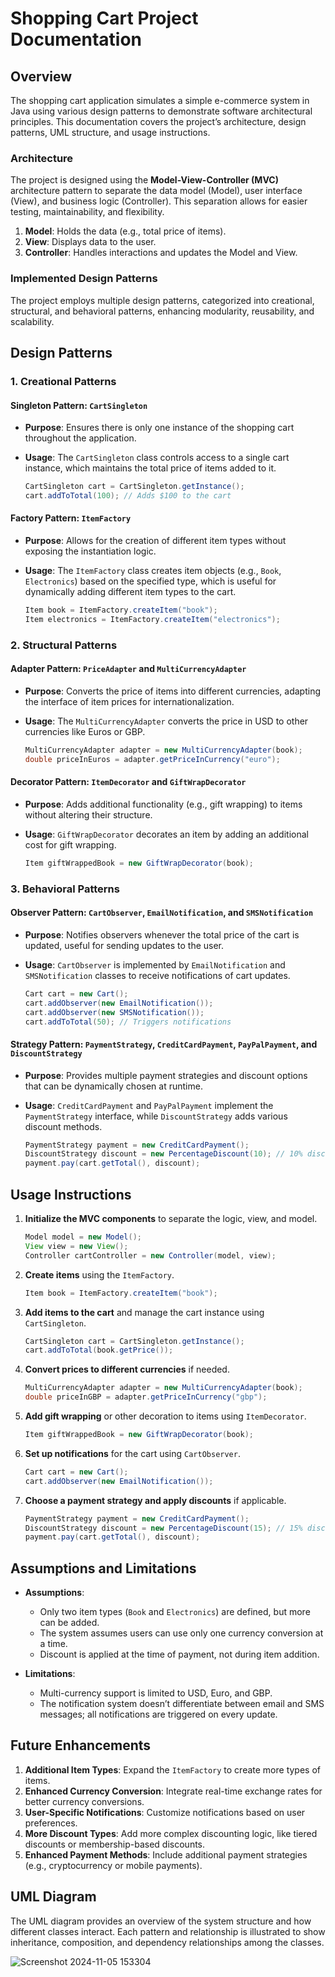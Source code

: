 # **Shopping Cart Project Documentation**

## **Overview**

The shopping cart application simulates a simple e-commerce system in Java using various design patterns to demonstrate software architectural principles. This documentation covers the project’s architecture, design patterns, UML structure, and usage instructions.

### **Architecture**

The project is designed using the **Model-View-Controller (MVC)** architecture pattern to separate the data model (Model), user interface (View), and business logic (Controller). This separation allows for easier testing, maintainability, and flexibility.

1. **Model**: Holds the data (e.g., total price of items).
2. **View**: Displays data to the user.
3. **Controller**: Handles interactions and updates the Model and View.

### **Implemented Design Patterns**

The project employs multiple design patterns, categorized into creational, structural, and behavioral patterns, enhancing modularity, reusability, and scalability.

## **Design Patterns**

### **1. Creational Patterns**

#### **Singleton Pattern**: `CartSingleton`

- **Purpose**: Ensures there is only one instance of the shopping cart throughout the application.
- **Usage**: The `CartSingleton` class controls access to a single cart instance, which maintains the total price of items added to it.
  
  ```java
  CartSingleton cart = CartSingleton.getInstance();
  cart.addToTotal(100); // Adds $100 to the cart
  ```

#### **Factory Pattern**: `ItemFactory`

- **Purpose**: Allows for the creation of different item types without exposing the instantiation logic.
- **Usage**: The `ItemFactory` class creates item objects (e.g., `Book`, `Electronics`) based on the specified type, which is useful for dynamically adding different item types to the cart.

  ```java
  Item book = ItemFactory.createItem("book");
  Item electronics = ItemFactory.createItem("electronics");
  ```

### **2. Structural Patterns**

#### **Adapter Pattern**: `PriceAdapter` and `MultiCurrencyAdapter`

- **Purpose**: Converts the price of items into different currencies, adapting the interface of item prices for internationalization.
- **Usage**: The `MultiCurrencyAdapter` converts the price in USD to other currencies like Euros or GBP.

  ```java
  MultiCurrencyAdapter adapter = new MultiCurrencyAdapter(book);
  double priceInEuros = adapter.getPriceInCurrency("euro");
  ```

#### **Decorator Pattern**: `ItemDecorator` and `GiftWrapDecorator`

- **Purpose**: Adds additional functionality (e.g., gift wrapping) to items without altering their structure.
- **Usage**: `GiftWrapDecorator` decorates an item by adding an additional cost for gift wrapping.

  ```java
  Item giftWrappedBook = new GiftWrapDecorator(book);
  ```

### **3. Behavioral Patterns**

#### **Observer Pattern**: `CartObserver`, `EmailNotification`, and `SMSNotification`

- **Purpose**: Notifies observers whenever the total price of the cart is updated, useful for sending updates to the user.
- **Usage**: `CartObserver` is implemented by `EmailNotification` and `SMSNotification` classes to receive notifications of cart updates.

  ```java
  Cart cart = new Cart();
  cart.addObserver(new EmailNotification());
  cart.addObserver(new SMSNotification());
  cart.addToTotal(50); // Triggers notifications
  ```

#### **Strategy Pattern**: `PaymentStrategy`, `CreditCardPayment`, `PayPalPayment`, and `DiscountStrategy`

- **Purpose**: Provides multiple payment strategies and discount options that can be dynamically chosen at runtime.
- **Usage**: `CreditCardPayment` and `PayPalPayment` implement the `PaymentStrategy` interface, while `DiscountStrategy` adds various discount methods.

  ```java
  PaymentStrategy payment = new CreditCardPayment();
  DiscountStrategy discount = new PercentageDiscount(10); // 10% discount
  payment.pay(cart.getTotal(), discount);
  ```

## **Usage Instructions**

1. **Initialize the MVC components** to separate the logic, view, and model.

   ```java
   Model model = new Model();
   View view = new View();
   Controller cartController = new Controller(model, view);
   ```

2. **Create items** using the `ItemFactory`.

   ```java
   Item book = ItemFactory.createItem("book");
   ```

3. **Add items to the cart** and manage the cart instance using `CartSingleton`.

   ```java
   CartSingleton cart = CartSingleton.getInstance();
   cart.addToTotal(book.getPrice());
   ```

4. **Convert prices to different currencies** if needed.

   ```java
   MultiCurrencyAdapter adapter = new MultiCurrencyAdapter(book);
   double priceInGBP = adapter.getPriceInCurrency("gbp");
   ```

5. **Add gift wrapping** or other decoration to items using `ItemDecorator`.

   ```java
   Item giftWrappedBook = new GiftWrapDecorator(book);
   ```

6. **Set up notifications** for the cart using `CartObserver`.

   ```java
   Cart cart = new Cart();
   cart.addObserver(new EmailNotification());
   ```

7. **Choose a payment strategy and apply discounts** if applicable.

   ```java
   PaymentStrategy payment = new CreditCardPayment();
   DiscountStrategy discount = new PercentageDiscount(15); // 15% discount
   payment.pay(cart.getTotal(), discount);
   ```

## **Assumptions and Limitations**

- **Assumptions**:
  - Only two item types (`Book` and `Electronics`) are defined, but more can be added.
  - The system assumes users can use only one currency conversion at a time.
  - Discount is applied at the time of payment, not during item addition.

- **Limitations**:
  - Multi-currency support is limited to USD, Euro, and GBP.
  - The notification system doesn’t differentiate between email and SMS messages; all notifications are triggered on every update.

## **Future Enhancements**

1. **Additional Item Types**: Expand the `ItemFactory` to create more types of items.
2. **Enhanced Currency Conversion**: Integrate real-time exchange rates for better currency conversions.
3. **User-Specific Notifications**: Customize notifications based on user preferences.
4. **More Discount Types**: Add more complex discounting logic, like tiered discounts or membership-based discounts.
5. **Enhanced Payment Methods**: Include additional payment strategies (e.g., cryptocurrency or mobile payments).

## **UML Diagram**

The UML diagram provides an overview of the system structure and how different classes interact. Each pattern and relationship is illustrated to show inheritance, composition, and dependency relationships among the classes.

![Screenshot 2024-11-05 153304](https://github.com/user-attachments/assets/00621479-0b19-46db-a177-69ddf9cfc85d)
